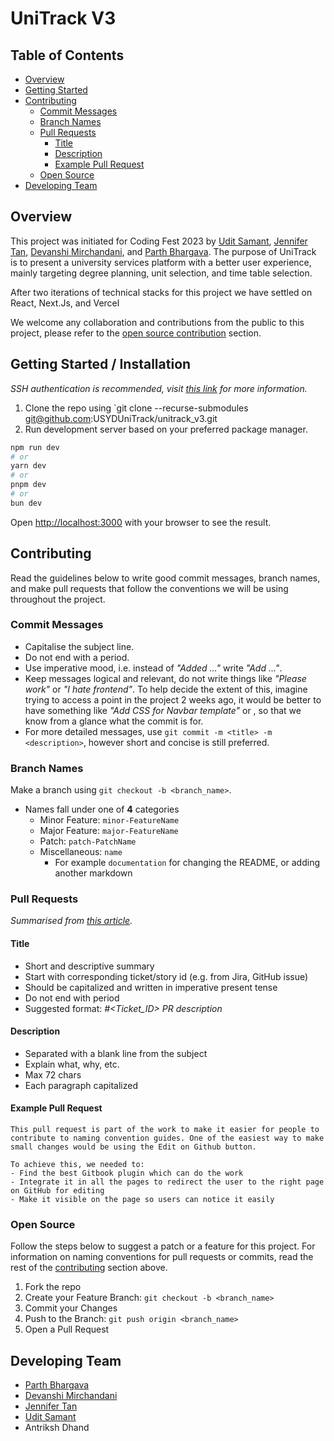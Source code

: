 # UniTrack V3

## Table of Contents

- [Overview](#overview)
- [Getting Started](#getting-started)
- [Contributing](#contributing)
	- [Commit Messages](#commit-messages)
	- [Branch Names](#branch-names)
	- [Pull Requests](#pull-requests)
		- [Title](#title)
		- [Description](#description)
		- [Example Pull Request](#example-pr)
	- [Open Source](#open-source)
- [Developing Team](#developing-team)

## Overview

This project was initiated for Coding Fest 2023 by [Udit
Samant](https://github.com/goodgameruler), [Jennifer
Tan](https://github.com/jennifermtan), [Devanshi
Mirchandani](https://github.com/devanshimirchandani), and [Parth
Bhargava](https://github.com/gitparth12). The purpose of UniTrack is to present
a university services platform with a better user experience, mainly targeting
degree planning, unit selection, and time table selection.

After two iterations of technical stacks for this project we have settled on React, Next.Js, and Vercel

We welcome any collaboration and contributions from the public to this project, please refer to the [open source contribution](#open-source) section.

## Getting Started / Installation

*SSH authentication is recommended, visit [this link](https://docs.github.com/en/authentication/connecting-to-github-with-ssh/adding-a-new-ssh-key-to-your-github-account) for more information.*
1. Clone the repo using `git clone --recurse-submodules git@github.com:USYDUniTrack/unitrack_v3.git
2. Run development server based on your preferred package manager.

```bash
npm run dev
# or
yarn dev
# or
pnpm dev
# or
bun dev
```

Open [http://localhost:3000](http://localhost:3000) with your browser to see the result.

## Contributing

Read the guidelines below to write good commit messages, branch names, and make pull requests that follow the conventions we will be using throughout the project.

### Commit Messages

- Capitalise the subject line.
- Do not end with a period.
- Use imperative mood, i.e. instead of *"Added ..."* write *"Add ..."*.
- Keep messages logical and relevant, do not write things like *"Please work"* or *"I hate frontend"*. To help decide the extent of this, imagine trying to access a point in the project 2 weeks ago, it would be better to have something like *"Add CSS for Navbar template"* or , so that we know from a glance what the commit is for.
- For more detailed messages, use `git commit -m <title> -m <description>`, however short and concise is still preferred.

### Branch Names
Make a branch using `git checkout -b <branch_name>`.
- Names fall under one of **4** categories
	- Minor Feature: `minor-FeatureName`
	- Major Feature: `major-FeatureName`
	- Patch: `patch-PatchName`
	- Miscellaneous: `name`
		- For example `documentation` for changing the README, or adding another markdown

### Pull Requests
*Summarised from [this article](https://namingconvention.org/git/pull-request-naming.html).*

#### Title
- Short and descriptive summary
- Start with corresponding ticket/story id (e.g. from Jira, GitHub issue)
- Should be capitalized and written in imperative present tense
- Do not end with period
- Suggested format: *#<Ticket_ID> PR description*

#### Description
- Separated with a blank line from the subject
- Explain what, why, etc.
- Max 72 chars
- Each paragraph capitalized

#### Example Pull Request
```
This pull request is part of the work to make it easier for people to contribute to naming convention guides. One of the easiest way to make small changes would be using the Edit on Github button.

To achieve this, we needed to:
- Find the best Gitbook plugin which can do the work
- Integrate it in all the pages to redirect the user to the right page on GitHub for editing
- Make it visible on the page so users can notice it easily
```

### Open Source

Follow the steps below to suggest a patch or a feature for this project. For information on naming conventions for pull requests or commits, read the rest of the [contributing](#contributing) section above.

1. Fork the repo
2. Create your Feature Branch: `git checkout -b <branch_name>`
3. Commit your Changes
4. Push to the Branch: `git push origin <branch_name>`
5. Open a Pull Request

## Developing Team
- [Parth Bhargava](https://github.com/gitparth12)
- [Devanshi Mirchandani](https://github.com/devanshimirchandani)
- [Jennifer Tan](https://github.com/jennifermtan)
- [Udit Samant](https://github.com/goodgameruler)
- Antriksh Dhand
